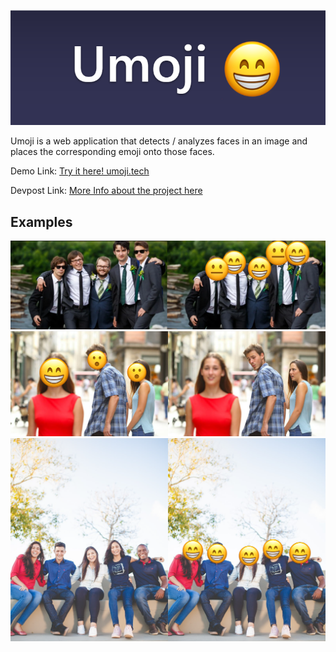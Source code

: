 ![](docs/logo.PNG)

Umoji is a web application that detects / analyzes faces in an image and places the corresponding emoji onto those faces. 

Demo Link: [Try it here! umoji.tech](https://devpost.com/software/umoji)

Devpost Link: [More Info about the project here](https://devpost.com/software/umoji)



## Examples

![](docs/5.png)
![](docs/2.png)
![](docs/1.png)

